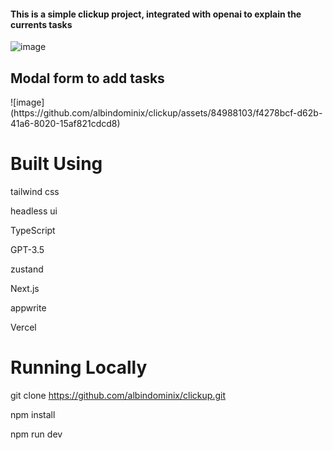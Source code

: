 <h4>This is a simple clickup project, integrated with openai to explain the currents tasks</h4>


![image](https://github.com/albindominix/clickup/assets/84988103/45d2c6a4-5711-4f1f-9f3d-7d9798ec4bab)


<h2>Modal form to add tasks</h2>
![image](https://github.com/albindominix/clickup/assets/84988103/f4278bcf-d62b-41a6-8020-15af821cdcd8)

<h1>Built Using</h1>


tailwind css

headless ui

TypeScript

GPT-3.5

zustand

Next.js

appwrite

Vercel

<h1>Running Locally</h1>

git clone https://github.com/albindominix/clickup.git

npm install

npm run dev
